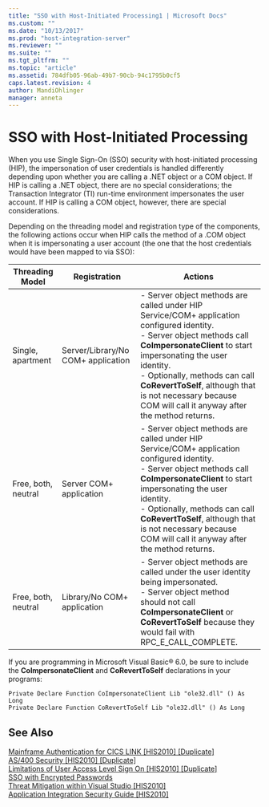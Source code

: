 ```yaml
---
title: "SSO with Host-Initiated Processing1 | Microsoft Docs"
ms.custom: ""
ms.date: "10/13/2017"
ms.prod: "host-integration-server"
ms.reviewer: ""
ms.suite: ""
ms.tgt_pltfrm: ""
ms.topic: "article"
ms.assetid: 784dfb05-96ab-49b7-90cb-94c1795b0cf5
caps.latest.revision: 4
author: MandiOhlinger
manager: anneta
---
```

# SSO with Host-Initiated Processing
When you use Single Sign-On (SSO) security with host-initiated processing (HIP), the impersonation of user credentials is handled differently depending upon whether you are calling a .NET object or a COM object. If HIP is calling a .NET object, there are no special considerations; the Transaction Integrator (TI) run-time environment impersonates the user account. If HIP is calling a COM object, however, there are special considerations.  
  
 Depending on the threading model and registration type of the components, the following actions occur when HIP calls the method of a .COM object when it is impersonating a user account (the one that the host credentials would have been mapped to via SSO):  
  
|Threading Model|Registration|Actions|  
|---------------------|------------------|-------------|  
|Single, apartment|Server/Library/No COM+ application|-   Server object methods are called under HIP Service/COM+ application configured identity.<br />-   Server object methods call **CoImpersonateClient** to start impersonating the user identity.<br />-   Optionally, methods can call **CoRevertToSelf**, although that is not necessary because COM will call it anyway after the method returns.|  
|Free, both, neutral|Server COM+ application|-   Server object methods are called under HIP Service/COM+ application configured identity.<br />-   Server object methods call **CoImpersonateClient** to start impersonating the user identity.<br />-   Optionally, methods can call **CoRevertToSelf**, although that is not necessary because COM will call it anyway after the method returns.|  
|Free, both, neutral|Library/No COM+ application|-   Server object methods are called under the user identity being impersonated.<br />-   Server object method should not call **CoImpersonateClient** or **CoRevertToSelf** because they would fail with RPC_E_CALL_COMPLETE.|  
  
 If you are programming in Microsoft Visual Basic® 6.0, be sure to include the **CoImpersonateClient** and **CoRevertToSelf** declarations in your programs:  
  
```  
Private Declare Function CoImpersonateClient Lib "ole32.dll" () As Long  
Private Declare Function CoRevertToSelf Lib "ole32.dll" () As Long  
```  
  
## See Also  
 [Mainframe Authentication for CICS LINK &#91;HIS2010&#93; &#91;Duplicate&#93;](http://msdn.microsoft.com/en-us/4fef4fca-42b5-4453-94aa-11e0258c3ffc)   
 [AS/400 Security &#91;HIS2010&#93; &#91;Duplicate&#93;](http://msdn.microsoft.com/en-us/dc45d5d8-e78f-4b9e-afbb-443d2abec1c2)   
 [Limitations of User Access Level Sign On &#91;HIS2010&#93; &#91;Duplicate&#93;](http://msdn.microsoft.com/en-us/a58d5f4c-5856-40a7-a71d-4699c5773c84)   
 [SSO with Encrypted Passwords](../core/sso-with-encrypted-passwords.md)   
 [Threat Mitigation within Visual Studio &#91;HIS2010&#93;](http://msdn.microsoft.com/en-us/16f1392e-f1e6-44f7-9db7-213625c38897)   
 [Application Integration Security Guide &#91;HIS2010&#93;](http://msdn.microsoft.com/en-us/6f9e1a23-1988-4d43-a7d6-9444efc31dd3)